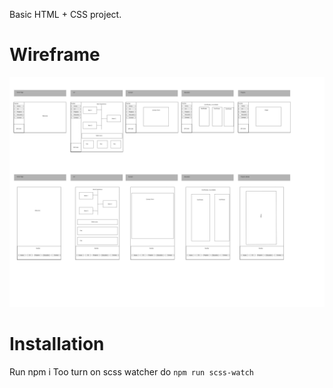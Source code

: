 Basic HTML + CSS project.

# Wireframe

![alt text](./dist/assets/wireframe/wireframe.jpg)

# Installation

Run npm i
Too turn on scss watcher do `npm run scss-watch`
